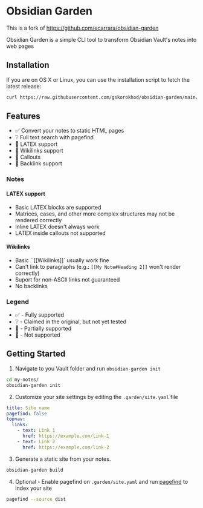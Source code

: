 # Obsidian Garden

This is a fork of https://github.com/ecarrara/obsidian-garden

Obsidian Garden is a simple CLI tool to transform Obsidian Vault's notes into web
pages

## Installation

If you are on OS X or Linux, you can use the installation script to fetch the
latest release:

```bash
curl https://raw.githubusercontent.com/gskorokhod/obsidian-garden/main/install.sh | sh
```

## Features

- ✅ Convert your notes to static HTML pages
- ❔ Full text search with pagefind
- 🚧 LATEX support
- 🚧 Wikilinks support
- 🔴 Callouts
- 🔴 Backlink support

### Notes 

#### LATEX support 

- Basic LATEX blocks are supported
- Matrices, cases, and other more complex structures may not be rendered correctly
- Inline LATEX doesn't always work
- LATEX inside callouts not supported

#### Wikilinks

- Basic ``[[Wikilinks]]` usually work fine
- Can't link to paragraphs (e.g.: ``[[My Note#Heading 2]]`` won't render correctly)
- Suport for non-ASCII links not guaranteed
- No backlinks

### Legend 

- ✅ - Fully supported
- ❔ - Claimed in the original, but not yet tested
- 🚧 - Partially supported
- 🔴 - Not supported

## Getting Started

1. Navigate to you Vault folder and run `obsidian-garden init`

```bash
cd my-notes/
obsidian-garden init
```

2. Customize your site settings by editing the `.garden/site.yaml` file

```yaml
title: Site name
pagefind: false
topnav:
  links:
    - text: Link 1
      href: https://example.com/link-1
    - text: Link 2
      href: https://example.com/link-2
```

3. Generate a static site from your notes.

```bash
obsidian-garden build
```

4. Optional - Enable pagefind on `.garden/site.yaml` and run
[pagefind](https://pagefind.app) to index your site

```bash
pagefind --source dist
```
